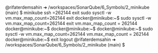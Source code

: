 @rifaterdemsahin ➜ /workspaces/SonarQube/6_Symbols/2_minikube (main) $    minikube ssh
=262144
   exit
   sudo sysctl -w vm.max_map_count=262144
   exit
docker@minikube:~$    sudo sysctl -w vm.max_map_count=262144
   exit
vm.max_map_count = 262144
docker@minikube:~$ 
docker@minikube:~$ 
docker@minikube:~$ sudo sysctl -w vm.max_map_count=262144
vm.max_map_count = 262144
docker@minikube:~$ exit
logout
@rifaterdemsahin ➜ /workspaces/SonarQube/6_Symbols/2_minikube (main) $ 